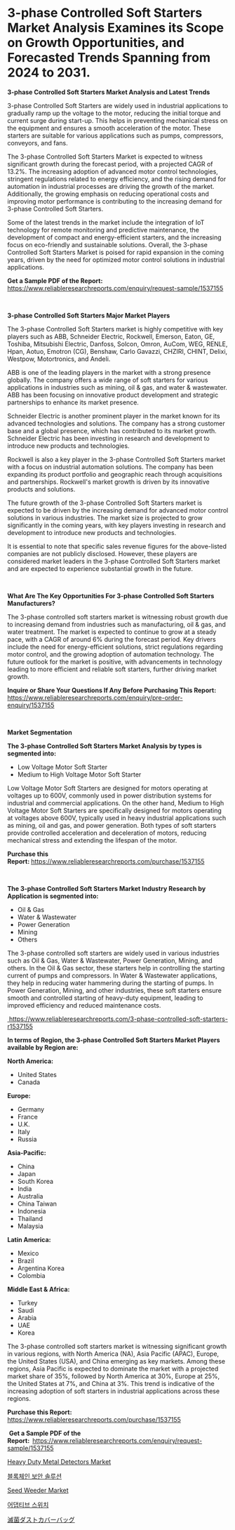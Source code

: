 <p><h1>3-phase Controlled Soft Starters Market Analysis Examines its Scope on Growth Opportunities, and Forecasted Trends Spanning from 2024 to 2031.</h1></p><p><strong>3-phase Controlled Soft Starters Market Analysis and Latest Trends</strong></p>
<p><p>3-phase Controlled Soft Starters are widely used in industrial applications to gradually ramp up the voltage to the motor, reducing the initial torque and current surge during start-up. This helps in preventing mechanical stress on the equipment and ensures a smooth acceleration of the motor. These starters are suitable for various applications such as pumps, compressors, conveyors, and fans.</p><p>The 3-phase Controlled Soft Starters Market is expected to witness significant growth during the forecast period, with a projected CAGR of 13.2%. The increasing adoption of advanced motor control technologies, stringent regulations related to energy efficiency, and the rising demand for automation in industrial processes are driving the growth of the market. Additionally, the growing emphasis on reducing operational costs and improving motor performance is contributing to the increasing demand for 3-phase Controlled Soft Starters.</p><p>Some of the latest trends in the market include the integration of IoT technology for remote monitoring and predictive maintenance, the development of compact and energy-efficient starters, and the increasing focus on eco-friendly and sustainable solutions. Overall, the 3-phase Controlled Soft Starters Market is poised for rapid expansion in the coming years, driven by the need for optimized motor control solutions in industrial applications.</p></p>
<p><strong>Get a Sample PDF of the Report:&nbsp;</strong> <a href="https://www.reliableresearchreports.com/enquiry/request-sample/1537155">https://www.reliableresearchreports.com/enquiry/request-sample/1537155</a></p>
<p>&nbsp;</p>
<p><strong>3-phase Controlled Soft Starters Major Market Players</strong></p>
<p><p>The 3-phase Controlled Soft Starters market is highly competitive with key players such as ABB, Schneider Electric, Rockwell, Emerson, Eaton, GE, Toshiba, Mitsubishi Electric, Danfoss, Solcon, Omron, AuCom, WEG, RENLE, Hpan, Aotuo, Emotron (CG), Benshaw, Carlo Gavazzi, CHZIRI, CHINT, Delixi, Westpow, Motortronics, and Andeli.</p><p>ABB is one of the leading players in the market with a strong presence globally. The company offers a wide range of soft starters for various applications in industries such as mining, oil & gas, and water & wastewater. ABB has been focusing on innovative product development and strategic partnerships to enhance its market presence.</p><p>Schneider Electric is another prominent player in the market known for its advanced technologies and solutions. The company has a strong customer base and a global presence, which has contributed to its market growth. Schneider Electric has been investing in research and development to introduce new products and technologies.</p><p>Rockwell is also a key player in the 3-phase Controlled Soft Starters market with a focus on industrial automation solutions. The company has been expanding its product portfolio and geographic reach through acquisitions and partnerships. Rockwell's market growth is driven by its innovative products and solutions.</p><p>The future growth of the 3-phase Controlled Soft Starters market is expected to be driven by the increasing demand for advanced motor control solutions in various industries. The market size is projected to grow significantly in the coming years, with key players investing in research and development to introduce new products and technologies.</p><p>It is essential to note that specific sales revenue figures for the above-listed companies are not publicly disclosed. However, these players are considered market leaders in the 3-phase Controlled Soft Starters market and are expected to experience substantial growth in the future.</p></p>
<p>&nbsp;</p>
<p><strong>What Are The Key Opportunities For 3-phase Controlled Soft Starters Manufacturers?</strong></p>
<p><p>The 3-phase controlled soft starters market is witnessing robust growth due to increasing demand from industries such as manufacturing, oil & gas, and water treatment. The market is expected to continue to grow at a steady pace, with a CAGR of around 6% during the forecast period. Key drivers include the need for energy-efficient solutions, strict regulations regarding motor control, and the growing adoption of automation technology. The future outlook for the market is positive, with advancements in technology leading to more efficient and reliable soft starters, further driving market growth.</p></p>
<p><strong>Inquire or Share Your Questions If Any Before Purchasing This Report:</strong> <a href="https://www.reliableresearchreports.com/enquiry/pre-order-enquiry/1537155">https://www.reliableresearchreports.com/enquiry/pre-order-enquiry/1537155</a></p>
<p>&nbsp;</p>
<p><strong>Market Segmentation</strong></p>
<p><strong>The 3-phase Controlled Soft Starters Market Analysis by types is segmented into:</strong></p>
<p><ul><li>Low Voltage Motor Soft Starter</li><li>Medium to High Voltage Motor Soft Starter</li></ul></p>
<p><p>Low Voltage Motor Soft Starters are designed for motors operating at voltages up to 600V, commonly used in power distribution systems for industrial and commercial applications. On the other hand, Medium to High Voltage Motor Soft Starters are specifically designed for motors operating at voltages above 600V, typically used in heavy industrial applications such as mining, oil and gas, and power generation. Both types of soft starters provide controlled acceleration and deceleration of motors, reducing mechanical stress and extending the lifespan of the motor.</p></p>
<p><strong>Purchase this Report:&nbsp;</strong><a href="https://www.reliableresearchreports.com/purchase/1537155">https://www.reliableresearchreports.com/purchase/1537155</a></p>
<p>&nbsp;</p>
<p><strong>The 3-phase Controlled Soft Starters Market Industry Research by Application is segmented into:</strong></p>
<p><ul><li>Oil & Gas</li><li>Water & Wastewater</li><li>Power Generation</li><li>Mining</li><li>Others</li></ul></p>
<p><p>The 3-phase controlled soft starters are widely used in various industries such as Oil & Gas, Water & Wastewater, Power Generation, Mining, and others. In the Oil & Gas sector, these starters help in controlling the starting current of pumps and compressors. In Water & Wastewater applications, they help in reducing water hammering during the starting of pumps. In Power Generation, Mining, and other industries, these soft starters ensure smooth and controlled starting of heavy-duty equipment, leading to improved efficiency and reduced maintenance costs.</p></p>
<p><a href="https://www.reliableresearchreports.com/3-phase-controlled-soft-starters-r1537155">&nbsp;https://www.reliableresearchreports.com/3-phase-controlled-soft-starters-r1537155</a></p>
<p><strong>In terms of Region, the 3-phase Controlled Soft Starters Market Players available by Region are:</strong></p>
<p>
    <p> <strong> North America: </strong>
        <ul>
            <li>United States</li>
            <li>Canada</li>
        </ul>
        </p> 
    <p> <strong> Europe: </strong>
        <ul>
            <li>Germany</li>
            <li>France</li>
            <li>U.K.</li>
            <li>Italy</li>
            <li>Russia</li>
        </ul>
        </p> 
    <p> <strong> Asia-Pacific: </strong>
        <ul>
            <li>China</li>
            <li>Japan</li>
            <li>South Korea</li>
            <li>India</li>
            <li>Australia</li>
            <li>China Taiwan</li>
            <li>Indonesia</li>
            <li>Thailand</li>
            <li>Malaysia</li>
        </ul>
        </p> 
    <p> <strong> Latin America: </strong>
        <ul>
            <li>Mexico</li>
            <li>Brazil</li>
            <li>Argentina Korea</li>
            <li>Colombia</li>
        </ul>
        </p> 
    <p> <strong> Middle East & Africa: </strong>
        <ul>
            <li>Turkey</li>
            <li>Saudi</li>
            <li>Arabia</li>
            <li>UAE</li>
            <li>Korea</li>
        </ul>
    </p>
    </p>
<p><p>The 3-phase controlled soft starters market is witnessing significant growth in various regions, with North America (NA), Asia Pacific (APAC), Europe, the United States (USA), and China emerging as key markets. Among these regions, Asia Pacific is expected to dominate the market with a projected market share of 35%, followed by North America at 30%, Europe at 25%, the United States at 7%, and China at 3%. This trend is indicative of the increasing adoption of soft starters in industrial applications across these regions.</p></p>
<p><strong>Purchase this Report: </strong><a href="https://www.reliableresearchreports.com/purchase/1537155">https://www.reliableresearchreports.com/purchase/1537155</a></p>
<p>&nbsp;<strong>Get a Sample PDF of the Report:&nbsp;&nbsp;</strong><a href="https://www.reliableresearchreports.com/enquiry/request-sample/1537155">https://www.reliableresearchreports.com/enquiry/request-sample/1537155</a></p>
<p><strong></strong></p>
<p><p><a href="https://github.com/almainyongb/Market-Research-Report-List-1/blob/main/heavy-duty-metal-detectors-market.md">Heavy Duty Metal Detectors Market</a></p><p><a href="https://github.com/darrellockm3ytan895656/Market-Research-Report-List-2/blob/main/6308058174957.md">블록체인 보안 솔루션</a></p><p><a href="https://github.com/kimjmgeh81/Market-Research-Report-List-1/blob/main/seed-weeder-market.md">Seed Weeder Market</a></p><p><a href="https://github.com/Penelolack456456/Market-Research-Report-List-2/blob/main/5332921174956.md">어댑티브 스위치</a></p><p><a href="https://github.com/qwpelcjko9242629/Market-Research-Report-List-2/blob/main/6908092162501.md">滅菌ダストカバーバッグ</a></p></p>